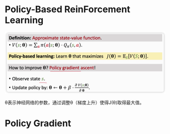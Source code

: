 # Policy-Based ReinForcement Learning

![image-20230214下午50109952](%E7%AD%96%E7%95%A5%E5%AD%A6%E4%B9%A0.assets/image-20230214%E4%B8%8B%E5%8D%8850109952.png)

θ表示神经网络的参数，通过调整θ（梯度上升）使得J(θ)取得最大值。

# Policy Gradient

